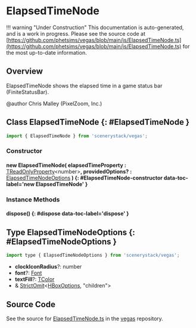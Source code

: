 # ElapsedTimeNode

!!! warning "Under Construction"
    This documentation is auto-generated, and is a work in progress. Please see the source code at
    [https://github.com/phetsims/vegas/blob/main/js/ElapsedTimeNode.ts](https://github.com/phetsims/vegas/blob/main/js/ElapsedTimeNode.ts) for the most up-to-date information.

## Overview

ElapsedTimeNode shows the elapsed time in a game status bar (FiniteStatusBar).

@author Chris Malley (PixelZoom, Inc.)

## Class ElapsedTimeNode {: #ElapsedTimeNode }


```js
import { ElapsedTimeNode } from 'scenerystack/vegas';
```
### Constructor

#### new ElapsedTimeNode( elapsedTimeProperty : <span style="font-weight: 400;">[TReadOnlyProperty](../axon/TReadOnlyProperty.md)&lt;<span style="color: hsla(calc(var(--md-hue) + 180deg),80%,40%,1);">number</span>&gt;</span>, providedOptions? : <span style="font-weight: 400;">[ElapsedTimeNodeOptions](../vegas/ElapsedTimeNode.md#ElapsedTimeNodeOptions)</span> ) {: #ElapsedTimeNode-constructor data-toc-label='new ElapsedTimeNode' }

### Instance Methods

#### dispose() {: #dispose data-toc-label='dispose' }



## Type ElapsedTimeNodeOptions {: #ElapsedTimeNodeOptions }


```js
import type { ElapsedTimeNodeOptions } from 'scenerystack/vegas';
```


- **clockIconRadius**?: <span style="color: hsla(calc(var(--md-hue) + 180deg),80%,40%,1);">number</span>
- **font**?: [Font](../scenery/Font.md)
- **textFill**?: [TColor](../scenery/TColor.md)
- &amp; [StrictOmit](../phet-core/StrictOmit.md)&lt;[HBoxOptions](../scenery/HBox.md#HBoxOptions), "children"&gt;




## Source Code

See the source for [ElapsedTimeNode.ts](https://github.com/phetsims/vegas/blob/main/js/ElapsedTimeNode.ts) in the [vegas](https://github.com/phetsims/vegas) repository.
